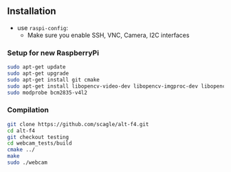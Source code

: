 ## Installation
* use `raspi-config`:
    * Make sure you enable SSH, VNC, Camera, I2C interfaces

### Setup for new RaspberryPi
```bash
sudo apt-get update
sudo apt-get upgrade
sudo apt-get install git cmake 
sudo apt-get install libopencv-video-dev libopencv-imgproc-dev libopencv-highgui-dev libopencv-dev
sudo modprobe bcm2835-v4l2 
```

### Compilation
```bash
git clone https://github.com/scagle/alt-f4.git
cd alt-f4
git checkout testing
cd webcam_tests/build
cmake ../
make
sudo ./webcam
```

